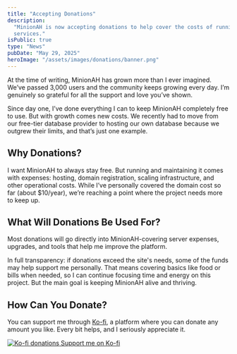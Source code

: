 ```yaml
---
title: "Accepting Donations"
description:
  "MinionAH is now accepting donations to help cover the costs of running the website and its
  services."
isPublic: true
type: "News"
pubDate: "May 29, 2025"
heroImage: "/assets/images/donations/banner.png"
---
```


At the time of writing, MinionAH has grown more than I ever imagined. We’ve passed 3,000 users and
the community keeps growing every day. I’m genuinely so grateful for all the support and love you’ve
shown.

Since day one, I’ve done everything I can to keep MinionAH completely free to use. But with growth
comes new costs. We recently had to move from our free-tier database provider to hosting our own
database because we outgrew their limits, and that’s just one example.

## Why Donations?

I want MinionAH to always stay free. But running and maintaining it comes with expenses: hosting,
domain registration, scaling infrastructure, and other operational costs. While I’ve personally
covered the domain cost so far (about $10/year), we’re reaching a point where the project needs more
to keep up.

## What Will Donations Be Used For?

Most donations will go directly into MinionAH-covering server expenses, upgrades, and tools that
help me improve the platform.

In full transparency: if donations exceed the site's needs, some of the funds may help support me
personally. That means covering basics like food or bills when needed, so I can continue focusing
time and energy on this project. But the main goal is keeping MinionAH alive and thriving.

## How Can You Donate?

You can support me through [Ko-fi](https://ko-fi.com/F1F04KOJQ), a platform where you can donate any
amount you like. Every bit helps, and I seriously appreciate it.

<link href='https://fonts.googleapis.com/css?family=Quicksand:400,700' rel='stylesheet' type='text/css'>

<style>
  @keyframes kofi-wiggle {
    0%, 60% { transform: rotate(0) scale(1); }
    75% { transform: scale(1.12); }
    80% { transform: scale(1.1); }
    84% { transform: rotate(-10deg) scale(1.1); }
    88% { transform: rotate(10deg) scale(1.1); }
    92% { transform: rotate(-10deg) scale(1.1); }
    96% { transform: rotate(10deg) scale(1.1); }
    100% { transform: rotate(0) scale(1); }
  }
</style>

<a title="Support me on ko-fi.com" class="no-underline inline-flex bg-background border border-input p-3 rounded-md font-['Quicksand',Helvetica,Century_Gothic,sans-serif] cursor-pointer align-middle font-bold text-sm break-words items-center gap-1 hover:text-accent-foreground hover:bg-accent transition-colors text-center" href="https://ko-fi.com/F1F04KOJQ" target="_blank">
  <img src="https://storage.ko-fi.com/cdn/cup-border.png" alt="Ko-fi donations" class="h-[0.9375rem]! w-5.5! m-0! rounded-none! animate-[kofi-wiggle_3s_infinite]" />
  Support me on Ko-fi
</a>
